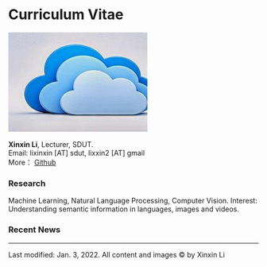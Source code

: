 # Curriculum Vitae

![](images/1.jpg)

**Xinxin Li**, Lecturer, SDUT. <br />
Email: lixinxin [AT] sdut, lixxin2 [AT] gmail <br/>
More： [Github](https:/github.com/lixxin2)

### Research

Machine Learning, Natural Language Processing, Computer Vision.
Interest: Understanding semantic information in languages, images and videos.

### Recent News

***
Last modified: Jan. 3, 2022. All content and images &copy; by Xinxin Li